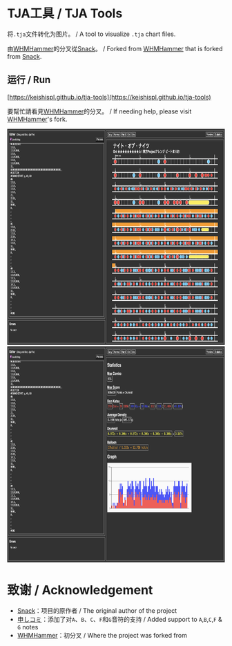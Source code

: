 # TJA工具 / TJA Tools

将`.tja`文件转化为图片。 / A tool to visualize `.tja` chart files.

由[WHMHammer](https://github.com/WHMHammer/tja-tools)的分叉從[Snack](https://github.com/Snack-X/tja-tools)。 / Forked from [WHMHammer](https://github.com/WHMHammer/tja-tools) that is forked from [Snack](https://github.com/Snack-X/tja-tools).


## 运行 / Run

[https://keishispl.github.io/tja-tools](https://keishispl.github.io/tja-tools)


要幫忙請看見[WHMHammer](https://github.com/WHMHammer/tja-tools)的分叉。 / If needing help, please visit [WHMHammer](https://github.com/WHMHammer/tja-tools)'s fork.

<img style="height: 500px; width: auto; border-radius 20px;" src="img/preview.png" alt="Preview">

<img style="height: 500px; width: auto; border-radius 20px;" src="img/statistics.png" alt="Statistics">


# 致谢 / Acknowledgement

- [Snack](https://github.com/Snack-X)：项目的原作者 / The original author of the project
- [申しコミ](https://github.com/0auBSQ)：添加了对`A`、`B`、`C`、`F`和`G`音符的支持 / Added support to `A`,`B`,`C`,`F` & `G` notes
- [WHMHammer](https://github.com/WHMHammer)：初分叉 / Where the project was forked from
